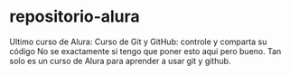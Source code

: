 # repositorio-alura
Ultimo curso de Alura: Curso de Git y GitHub: controle y comparta su código
No se exactamente si tengo que poner esto aqui pero bueno.
Tan solo es un curso de Alura para aprender a usar git y github.

